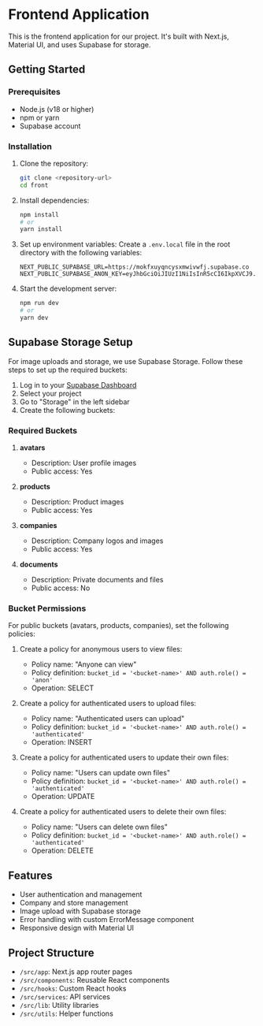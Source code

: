 # Frontend Application

This is the frontend application for our project. It's built with Next.js, Material UI, and uses Supabase for storage.

## Getting Started

### Prerequisites

- Node.js (v18 or higher)
- npm or yarn
- Supabase account

### Installation

1. Clone the repository:
   ```bash
   git clone <repository-url>
   cd front
   ```

2. Install dependencies:
   ```bash
   npm install
   # or
   yarn install
   ```

3. Set up environment variables:
   Create a `.env.local` file in the root directory with the following variables:
   ```
   NEXT_PUBLIC_SUPABASE_URL=https://mokfxuyqncysxmwivwfj.supabase.co
   NEXT_PUBLIC_SUPABASE_ANON_KEY=eyJhbGciOiJIUzI1NiIsInR5cCI6IkpXVCJ9.eyJpc3MiOiJzdXBhYmFzZSIsInJlZiI6Im1va2Z4dXlxbmN5c3htd2l2d2ZqIiwicm9sZSI6ImFub24iLCJpYXQiOjE3NDc5NDEyNTIsImV4cCI6MjA2MzUxNzI1Mn0.8OQdFWEH9b7tLIER9uHUB7yffBb28y5LnITaB9uHdM0
   ```

4. Start the development server:
   ```bash
   npm run dev
   # or
   yarn dev
   ```

## Supabase Storage Setup

For image uploads and storage, we use Supabase Storage. Follow these steps to set up the required buckets:

1. Log in to your [Supabase Dashboard](https://app.supabase.com/)
2. Select your project
3. Go to "Storage" in the left sidebar
4. Create the following buckets:

### Required Buckets

1. **avatars**
   - Description: User profile images
   - Public access: Yes

2. **products**
   - Description: Product images
   - Public access: Yes

3. **companies**
   - Description: Company logos and images
   - Public access: Yes

4. **documents**
   - Description: Private documents and files
   - Public access: No

### Bucket Permissions

For public buckets (avatars, products, companies), set the following policies:

1. Create a policy for anonymous users to view files:
   - Policy name: "Anyone can view"
   - Policy definition: `bucket_id = '<bucket-name>' AND auth.role() = 'anon'`
   - Operation: SELECT

2. Create a policy for authenticated users to upload files:
   - Policy name: "Authenticated users can upload"
   - Policy definition: `bucket_id = '<bucket-name>' AND auth.role() = 'authenticated'`
   - Operation: INSERT

3. Create a policy for authenticated users to update their own files:
   - Policy name: "Users can update own files"
   - Policy definition: `bucket_id = '<bucket-name>' AND auth.role() = 'authenticated'`
   - Operation: UPDATE

4. Create a policy for authenticated users to delete their own files:
   - Policy name: "Users can delete own files"
   - Policy definition: `bucket_id = '<bucket-name>' AND auth.role() = 'authenticated'`
   - Operation: DELETE

## Features

- User authentication and management
- Company and store management
- Image upload with Supabase storage
- Error handling with custom ErrorMessage component
- Responsive design with Material UI

## Project Structure

- `/src/app`: Next.js app router pages
- `/src/components`: Reusable React components
- `/src/hooks`: Custom React hooks
- `/src/services`: API services
- `/src/lib`: Utility libraries
- `/src/utils`: Helper functions 